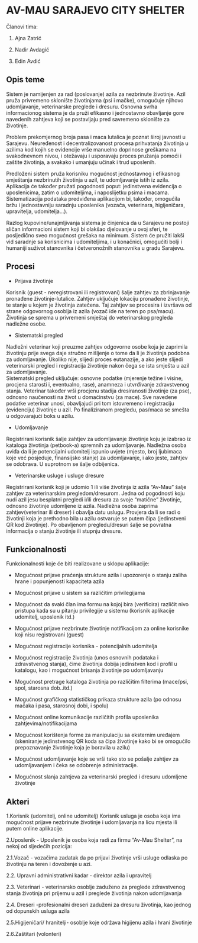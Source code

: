 ﻿# AV-MAU SARAJEVO CITY SHELTER



Članovi tima:

1. Ajna Zatrić

2. Nadir Avdagić

3. Edin Avdić



## Opis teme


Sistem je namijenjen za rad (poslovanje) azila za nezbrinute životinje.
 Azil pruža privremeno sklonište životinjama (psi i mačke), omogućuje njihovo udomljavanje, veterinarske preglede i dresuru.
 Osnovna svrha informacionog sistema je da pruži efikasno i jednostavno obavljanje gore
 navedenih zahtjeva koji se postavljaju pred savremeno sklonište za životinje.


Problem prekomjernog broja  pasa i maca lutalica je poznat široj javnosti u Sarajevu.
 Neuređenost i decentralizovanost procesa prihvatanja životinja u azilima kod kojih se
 evidencije vrše manuelno doprinose greškama na svakodnevnom nivou,
 i otežavaju i usporavaju proces pružanja pomoći i zaštite životinja,
 a svakako i umanjuju učinak i trud uposlenih.

Predloženi sistem pruža korisniku mogućnost jednostavnog i efikasnog
 smještanja nezbrinutih životinja u azil, te udomljavanje istih iz azila. 
Aplikacija će također pružati pogodnosti poput: jedinstvena evidencija o uposlenicima,
 zatim o udomiteljima, i naposlijetku psima i macama.
 Sistematizacija podataka predviđena aplikacijom bi, također,
 omogućila bržu i jednostavniju saradnju uposlenika (vozača, veterinara, higijeničara, upravitelja,  udomitelja...).


Razlog kupovine/unajmljivanja sistema je činjenica da u Sarajevu  ne postoji sličan informacioni sistem koji
 bi olakšao djelovanje u ovoj sferi,
  te posljedično sveo mogućnost grešaka na minimum.
 Sistem će pružiti lakši vid saradnje sa korisnicima i udomiteljima,
 i u konačnici, omogućiti bolji i humaniji suživot stanovnika i četveronožnih
 stanovnika u gradu Sarajevu.



## Procesi



- Prijava životinje

Korisnik (guest - neregistrovani ili registrovani) šalje zahtjev za zbrinjavanje pronađene životinje-lutalice.
 Zahtjev uključuje lokaciju pronađene životinje, te stanje u kojem je životinja zatečena.
 Taj zahtjev se procesira i izvršava od strane odgovornog
 osoblja iz azila (vozač ide na teren po psa/macu).
 Životinja se sprema u privremeni smještaj do veterinarskog pregleda nadležne osobe.




- Sistematski pregled

Nadležni veterinar koji preuzme zahtjev odgovorne osobe koja je zaprimila životinju
 prije svega daje  stručno mišljenje o tome da li je životinja podobna za udomljavanje.
 Ukoliko nije, slijedi proces eutanazije, a ako jeste slijedi veterinarski pregled
 i registracija životinje nakon čega se  ista smješta  u azil za udomljavanje.  
Sistematski pregled uključuje: 
osnovne podatke (mjerenje težine i visine, procjena starosti i, eventualno, rase),
anamneza i utvrđivanje zdravstvenog stanja. 
Veterinar također vrši procjenu stadija dresiranosti životinje (za pse), 
odnosno naučenosti na život u domaćinstvu (za mace).
Sve navedene podatke veterinar unosi, obavljajući
 pri tom istovremeno i registraciju (evidenciju) životinje u azil. 
Po finaliziranom pregledu, pas/maca se smešta u odgovarajući boks u azilu.




- Udomljavanje 

Registrirani korisnik šalje zahtjev za udomljavanje životinje koju je izabrao iz
 kataloga životinja (petbook-a) spremnih za udomljavanje.
 Nadležna osoba uviđa da li je potencijalni udomitelj 
ispunio uvjete (mjesto, broj ljubimaca koje već posjeduje, finansijsko stanje) za
 udomljavanje, i ako jeste, zahtjev se odobrava. U suprotnom se šalje odbijenica.




- Veterinarske usluge i usluge dresure
 
Registrirani korisnik koji je udomio 1 ili više životinja iz azila “Av-Mau” šalje
 zahtjev za veterinarskim pregledom/dresurom. 
Jedna od pogodnosti koju nudi azil jesu besplatni pregledi i/ili dresura za 
svoje “matične” životinje, odnosno životinje udomljene iz azila.
 Nadležna osoba zaprima zahtjev(veterinar ili dreser) i obavlja datu uslugu.
 Provjera da li se radi o životinji koja je prethodno bila u azilu ostvaruje se 
putem čipa (jedinstveni QR kod životinje).
 Po obavljenom pregledu/dresuri šalje se povratna informacija
 o stanju životinje ili stupnju dresure.



## Funkcionalnosti



Funkcionalnosti koje će biti realizovane u sklopu aplikacije:



- Mogućnost prijave praćenja strukture azila i upozorenje o stanju zaliha hrane i popunjenosti kapaciteta azila

- Mogućnost prijave u sistem sa različitim privilegijama

- Mogućnost da svaki član ima formu na kojoj bira (verificira) različit nivo pristupa kada su u pitanju privilegije u sistemu (korisnik aplikacije udomitelj, uposlenik itd.)

- Mogućnost prijave nezbrinute životinje notifikacijom za online korisnike koji nisu registrovani (guest)

- Mogućnost registracije korisnika - potencijalnih udomitelja

- Mogućnost registracije životinja (unos osnovnih podataka i zdravstvenog stanja), čime životinja dobija jedinstven kod i profil u katalogu, kao i mogućnost brisanja životinje po udomljavanju 

- Mogućnost pretrage kataloga životinja po različitim filterima (mace/psi, spol, starosna dob..itd.)
- Mogućnost grafičkog statističkog prikaza strukture azila (po odnosu mačaka i pasa, starosnoj dobi, i spolu)

- Mogućnost online komunikacije različitih profila uposlenika zahtjevima/notifikacijama

- Mogućnost korištenja forme za manipulaciju sa eksternim uređajem (skeniranje jedinstvenog QR koda sa čipa životinje kako bi se omogućilo prepoznavanje životinje koja je boravila u azilu)

- Mogućnost udomljavanje koje se vrši tako sto se pošalje zahtjev za udomljavanjem i čeka se odobrenje administracije. 
- Mogućnost slanja zahtjeva za veterinarski pregled i dresuru udomljene životinje




## Akteri


1.Korisnik (udomitelj, online udomitelj)
Korisnik usluga je osoba koja ima mogućnost prijave nezbrinute životinje i udomljavanja na licu mjesta ili putem online aplikacije. 


2.Uposlenik - Uposlenik je osoba koja radi za firmu “Av-Mau Shelter”, na nekoj od sljedećih pozicija:

2.1.Vozač - vozačima zadatak da po prijavi životinje vrši usluge odlaska po životinju na teren i dovoženje u azi.

2.2. Upravni administrativni kadar - direktor azila i upravitelj

2.3. Veterinari - veterinarsko osoblje zaduženo za preglede zdravstvenog stanja životinja pri prijemu u azil i preglede životinja nakon udomljavanja

2.4. Dreseri -profesionalni dreseri zaduženi za dresuru životinja, kao jednog od dopunskih usluga azila

2.5.Higijeničari/ hranitelji- osoblje koje održava higijenu azila i hrani životinje

2.6.Zaštitari (volonteri)
